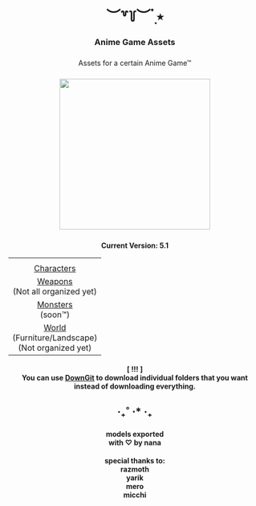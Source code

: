 <h1 align="center">︶꒷꒦︶ ๋࣭ ⭑</h1>

###

<h3 align="center">Anime Game Assets</h3>

###

<p align="center">Assets for a certain Anime Game™</p>

###

<div align="center">
  <img height="300" src="https://pbs.twimg.com/media/FkbGPxIUUAA4TsG?format=jpg"/>
</div>

###
<p align="center"><b>Current Version: 5.1</b></p>
<div align="center">
    <table align="center">
        <tr>
            <th> 
        </tr>
        <tr>
            <td align="center"> <a href="https://github.com/ladyfoxpoint/anime-game-assets/tree/main/Characters">Characters</a> </td>
        </tr>
        <tr>
            <td align="center"> <a href="https://github.com/ladyfoxpoint/anime-game-assets/tree/main/Weapons">Weapons</a></br>(Not all organized yet) </td>
        </tr>
        <tr>
            <td align="center"> <a href="">Monsters</a></br>(soon™) </td>
        </tr>
        <tr>
            <td align="center"> <a href="https://github.com/ladyfoxpoint/anime-game-assets/tree/main/World">World</a></br>(Furniture/Landscape)</br>(Not organized yet) </td>
        </tr>
    </table>
</div>

<h4 align="center"> <b>[ !!! ]</b> <br> You can use <a href="https://micchi-108.github.io/DownGit-Micchi/">DownGit</a> to download individual folders that you want instead of downloading everything.</h4>

###

<h2 align="center">‧₊˚ ⋅* ‧₊</h2>

###

<h4 align="center">models exported<br>with ♡︎ by nana</h4>
<h4 align="center">special thanks to: <br>razmoth<br>yarik<br>mero<br>micchi</h4>

<br clear="both">

###